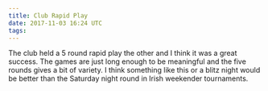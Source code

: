 ```yaml
---
title: Club Rapid Play
date: 2017-11-03 16:24 UTC
tags:
---
```


The club held a 5 round rapid play the other and I think it was a great success. 
The games are just long enough to be meaningful and the five rounds gives a bit of variety. 
I think something like this or a blitz night would be better than the Saturday night round in Irish weekender tournaments.